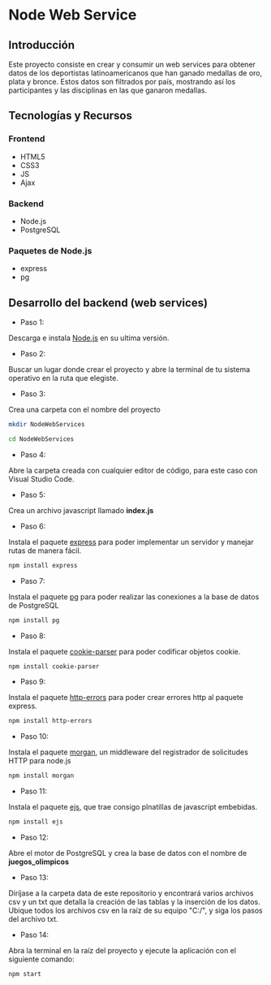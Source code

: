 # Node Web Service

## Introducción

Este proyecto consiste en crear y consumir un web services para obtener datos de los deportistas latinoamericanos que han ganado medallas de oro, plata y bronce. Estos datos son filtrados por país, mostrando así los participantes y las disciplinas en las que ganaron medallas.

## Tecnologías y Recursos

### Frontend

-   HTML5
-   CSS3
-   JS
-   Ajax

### Backend

-   Node.js
-   PostgreSQL

### Paquetes de Node.js

-   express
-   pg

## Desarrollo del backend (web services)

-   Paso 1:

Descarga e instala [Node.js](https://nodejs.org/es/) en su ultima versión.

-   Paso 2:

Buscar un lugar donde crear el proyecto y abre la terminal de tu sistema operativo en la ruta que elegiste.

-   Paso 3:

Crea una carpeta con el nombre del proyecto

```bash
mkdir NodeWebServices
```

```bash
cd NodeWebServices
```

-   Paso 4:

Abre la carpeta creada con cualquier editor de código, para este caso con Visual Studio Code.

-   Paso 5:

Crea un archivo javascript llamado **index.js**

-   Paso 6:

Instala el paquete [express](https://www.npmjs.com/package/express) para poder implementar un servidor y manejar rutas de manera fácil.

```bash
npm install express
```

-   Paso 7:

Instala el paquete [pg](https://www.npmjs.com/package/pg) para poder realizar las conexiones a la base de datos de PostgreSQL

```bash
npm install pg
```

-   Paso 8:

Instala el paquete [cookie-parser](https://www.npmjs.com/package/cookie-parser) para poder codificar objetos cookie.

```bash
npm install cookie-parser
```

-   Paso 9:

Instala el paquete [http-errors](https://www.npmjs.com/package/http-errors) para poder crear errores http al paquete express.

```bash
npm install http-errors
```

-   Paso 10:

Instala el paquete [morgan](https://www.npmjs.com/package/morgan), un middleware del registrador de solicitudes HTTP para node.js

```bash
npm install morgan
```

-   Paso 11:

Instala el paquete [ejs](https://www.npmjs.com/package/ejs), que trae consigo plnatillas de javascript embebidas.

```bash
npm install ejs
```

-   Paso 12:

Abre el motor de PostgreSQL y crea la base de datos con el nombre de **juegos_olimpicos**

-   Paso 13:

Diríjase a la carpeta data de este repositorio y encontrará varios archivos csv y un txt que detalla la creación de las tablas y la inserción de los datos. Ubique todos los archivos csv en la raíz de su equipo "C:/", y siga los pasos del archivo txt.

-   Paso 14:

Abra la terminal en la raíz del proyecto y ejecute la aplicación con el siguiente comando:

```bash
npm start
```
